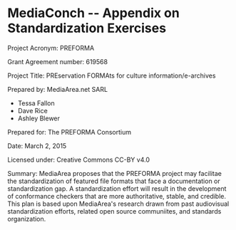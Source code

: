 # MediaConch -- Appendix on Standardization Exercises

Project Acronym: PREFORMA

Grant Agreement number: 619568

Project Title: PREservation FORMAts for culture information/e-archives

Prepared by: MediaArea.net SARL

  - Tessa Fallon
  - Dave Rice
  - Ashley Blewer

Prepared for: The PREFORMA Consortium

Date: March 2, 2015

Licensed under: Creative Commons CC-BY v4.0

Summary: MediaArea proposes that the PREFORMA project may facilitae the standardization of featured file formats that face a documentation or standardization gap. A standardization effort will result in the development of conformance checkers that are more authoritative, stable, and credible. This plan is based upon MediaArea's research drawn from past audiovisual standardization efforts, related open source communiites, and standards organization.

<!-- toc -->

